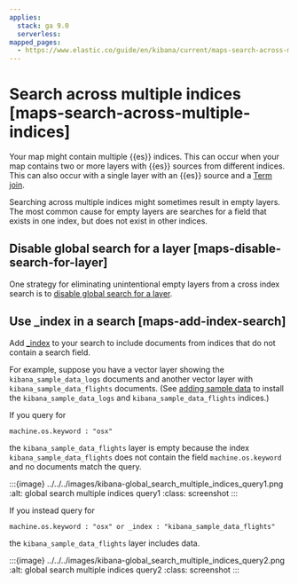 ```yaml
---
applies:
  stack: ga 9.0
  serverless:
mapped_pages:
  - https://www.elastic.co/guide/en/kibana/current/maps-search-across-multiple-indices.html
---
```


# Search across multiple indices [maps-search-across-multiple-indices]

Your map might contain multiple {{es}} indices. This can occur when your map contains two or more layers with {{es}} sources from different indices. This can also occur with a single layer with an {{es}} source and a [Term join](terms-join.md).

Searching across multiple indices might sometimes result in empty layers. The most common cause for empty layers are searches for a field that exists in one index, but does not exist in other indices.


## Disable global search for a layer [maps-disable-search-for-layer]

One strategy for eliminating unintentional empty layers from a cross index search is to [disable global search for a layer](maps-search.md#maps-narrow-layer-by-global-search).


## Use _index in a search [maps-add-index-search]

Add [_index](https://www.elastic.co/guide/en/elasticsearch/reference/current/mapping-index-field.html) to your search to include documents from indices that do not contain a search field.

For example, suppose you have a vector layer showing the `kibana_sample_data_logs` documents and another vector layer with `kibana_sample_data_flights` documents. (See [adding sample data](https://www.elastic.co/guide/en/kibana/current/add-sample-data.html) to install the `kibana_sample_data_logs` and `kibana_sample_data_flights` indices.)

If you query for

```
machine.os.keyword : "osx"
```

the `kibana_sample_data_flights` layer is empty because the index `kibana_sample_data_flights` does not contain the field `machine.os.keyword` and no documents match the query.

:::{image} ../../../images/kibana-global_search_multiple_indices_query1.png
:alt: global search multiple indices query1
:class: screenshot
:::

If you instead query for

```
machine.os.keyword : "osx" or _index : "kibana_sample_data_flights"
```

the `kibana_sample_data_flights` layer includes data.

:::{image} ../../../images/kibana-global_search_multiple_indices_query2.png
:alt: global search multiple indices query2
:class: screenshot
:::

